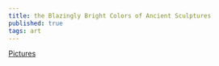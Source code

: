 ```yaml
---
title: the Blazingly Bright Colors of Ancient Sculptures
published: true
tags: art
---
```

[Pictures](https://www.atlasobscura.com/articles/ancient-sculpture-color-polychromy)
